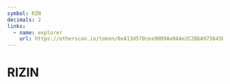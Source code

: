 ```yaml
---
symbol: RZN
decimals: 2
links:
  - name: explorer
    url: https://etherscan.io/token/0xA13d570cea90D9Ae0AAe2C2BbA975645BC82ae85
---
```


# RIZIN
